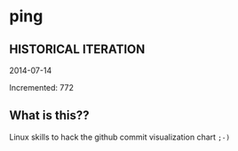 # ping

## HISTORICAL ITERATION
2014-07-14

Incremented: 772

## What is this?? 
Linux skills to hack the github commit visualization chart `;-)`
